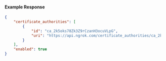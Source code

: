 <!-- Code generated for API Clients. DO NOT EDIT. -->

#### Example Response

```json
{
	"certificate_authorities": [
		{
			"id": "ca_2k5oks78Zk3Z9rCzanH3ocuVLpG",
			"uri": "https://api.ngrok.com/certificate_authorities/ca_2k5oks78Zk3Z9rCzanH3ocuVLpG"
		}
	],
	"enabled": true
}
```
